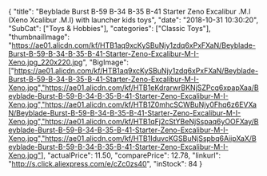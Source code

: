 {
	"title": "Beyblade Burst B-59 B-34 B-35 B-41 Starter Zeno Excalibur .M.I (Xeno Xcalibur .M.I) with launcher kids toys",
	"date": "2018-10-31 10:30:20",
	"SubCat": ["Toys & Hobbies"],
	"categories": ["Classic Toys"],
	"thumbnailImage": "https://ae01.alicdn.com/kf/HTB1aq9xcKySBuNjy1zdq6xPxFXaN/Beyblade-Burst-B-59-B-34-B-35-B-41-Starter-Zeno-Excalibur-M-I-Xeno.jpg_220x220.jpg",
	"BigImage": ["https://ae01.alicdn.com/kf/HTB1aq9xcKySBuNjy1zdq6xPxFXaN/Beyblade-Burst-B-59-B-34-B-35-B-41-Starter-Zeno-Excalibur-M-I-Xeno.jpg","https://ae01.alicdn.com/kf/HTB1eKdrarwrBKNjSZPcq6xpapXaa/Beyblade-Burst-B-59-B-34-B-35-B-41-Starter-Zeno-Excalibur-M-I-Xeno.jpg","https://ae01.alicdn.com/kf/HTB1Z0mhcSCWBuNjy0Fhq6z6EVXaN/Beyblade-Burst-B-59-B-34-B-35-B-41-Starter-Zeno-Excalibur-M-I-Xeno.jpg","https://ae01.alicdn.com/kf/HTB1qFj2cStYBeNjSspaq6yOOFXay/Beyblade-Burst-B-59-B-34-B-35-B-41-Starter-Zeno-Excalibur-M-I-Xeno.jpg","https://ae01.alicdn.com/kf/HTB1IduvcKGSBuNjSspbq6AiipXaX/Beyblade-Burst-B-59-B-34-B-35-B-41-Starter-Zeno-Excalibur-M-I-Xeno.jpg"],
	"actualPrice": 11.50,
	"comparePrice": 12.78,
	"linkurl": "http://s.click.aliexpress.com/e/cZc0zs40",
	"inStock": 84
}
